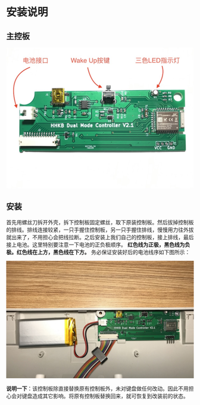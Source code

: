 # 安装说明
## 主控板
![Controller PCBA](../images/controller_V2.1.JPG)
## 安装
首先用螺丝刀拆开外壳，拆下控制板固定螺丝，取下原装控制板。然后拔掉控制板的排线。排线连接较紧，一只手握住控制板，另一只手握住排线，慢慢用力往外拔就出来了，不用担心会把线拉断。之后安装上我们自己的控制板，接上排线，最后接上电池。这里特别要注意一下电池的正负极顺序。
**红色线为正极，黑色线为负极。红色线在上方，黑色线在下方。** 务必保证安装好后的电池线序如下图所示：

![install](../images/install.JPG)

**说明一下**：该控制板除直接替换原有控制板外，未对键盘做任何改动。因此不用担心会对键盘造成其它影响。将原有控制板替换回来，就可恢复到改装前的状态。